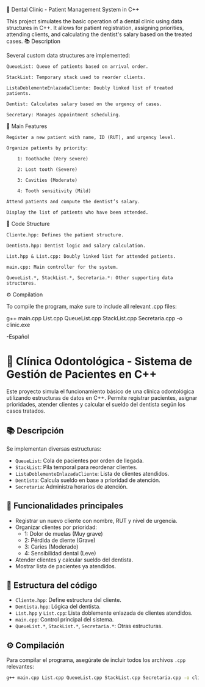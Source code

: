 🦷 Dental Clinic - Patient Management System in C++

This project simulates the basic operation of a dental clinic using data structures in C++. It allows for patient registration, assigning priorities, attending clients, and calculating the dentist's salary based on the treated cases.
📚 Description

Several custom data structures are implemented:

    QueueList: Queue of patients based on arrival order.

    StackList: Temporary stack used to reorder clients.

    ListaDoblementeEnlazadaCliente: Doubly linked list of treated patients.

    Dentist: Calculates salary based on the urgency of cases.

    Secretary: Manages appointment scheduling.

🏥 Main Features

    Register a new patient with name, ID (RUT), and urgency level.

    Organize patients by priority:

        1: Toothache (Very severe)

        2: Lost tooth (Severe)

        3: Cavities (Moderate)

        4: Tooth sensitivity (Mild)

    Attend patients and compute the dentist’s salary.

    Display the list of patients who have been attended.

🧱 Code Structure

    Cliente.hpp: Defines the patient structure.

    Dentista.hpp: Dentist logic and salary calculation.

    List.hpp & List.cpp: Doubly linked list for attended patients.

    main.cpp: Main controller for the system.

    QueueList.*, StackList.*, Secretaria.*: Other supporting data structures.

⚙️ Compilation

To compile the program, make sure to include all relevant .cpp files:

g++ main.cpp List.cpp QueueList.cpp StackList.cpp Secretaria.cpp -o clinic.exe

-Español
# 🦷 Clínica Odontológica - Sistema de Gestión de Pacientes en C++

Este proyecto simula el funcionamiento básico de una clínica odontológica utilizando estructuras de datos en C++. Permite registrar pacientes, asignar prioridades, atender clientes y calcular el sueldo del dentista según los casos tratados.

## 📚 Descripción

Se implementan diversas estructuras:

- `QueueList`: Cola de pacientes por orden de llegada.
- `StackList`: Pila temporal para reordenar clientes.
- `ListaDoblementeEnlazadaCliente`: Lista de clientes atendidos.
- `Dentista`: Calcula sueldo en base a prioridad de atención.
- `Secretaria`: Administra horarios de atención.

## 🏥 Funcionalidades principales

- Registrar un nuevo cliente con nombre, RUT y nivel de urgencia.
- Organizar clientes por prioridad:
  - 1: Dolor de muelas (Muy grave)
  - 2: Pérdida de diente (Grave)
  - 3: Caries (Moderado)
  - 4: Sensibilidad dental (Leve)
- Atender clientes y calcular sueldo del dentista.
- Mostrar lista de pacientes ya atendidos.

## 🧱 Estructura del código

- `Cliente.hpp`: Define estructura del cliente.
- `Dentista.hpp`: Lógica del dentista.
- `List.hpp` y `List.cpp`: Lista doblemente enlazada de clientes atendidos.
- `main.cpp`: Control principal del sistema.
- `QueueList.*`, `StackList.*`, `Secretaria.*`: Otras estructuras.

## ⚙️ Compilación

Para compilar el programa, asegúrate de incluir todos los archivos `.cpp` relevantes:

```bash
g++ main.cpp List.cpp QueueList.cpp StackList.cpp Secretaria.cpp -o clinica.exe